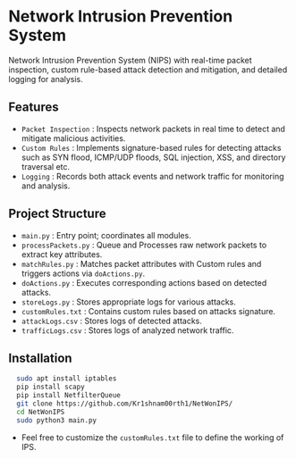 # Network Intrusion Prevention System

Network Intrusion Prevention System (NIPS) with real-time packet inspection, custom rule-based attack detection and mitigation, and detailed logging for analysis.

## Features

+ ```Packet Inspection``` : Inspects network packets in real time to detect and mitigate malicious activities.
+ ```Custom Rules``` : Implements signature-based rules for detecting attacks such as SYN flood, ICMP/UDP floods, SQL injection, XSS, and directory traversal etc.
+ ```Logging``` : Records both attack events and network traffic for monitoring and analysis.
  
## Project Structure

+ ```main.py``` : Entry point; coordinates all modules.
+ ```processPackets.py``` : Queue and Processes raw network packets to extract key attributes.
+ ```matchRules.py``` : Matches packet attributes with Custom rules and triggers actions via ```doActions.py```.
+ ```doActions.py``` : Executes corresponding actions based on detected attacks.
+ ```storeLogs.py``` : Stores appropriate logs for various attacks.
+ ```customRules.txt``` : Contains custom rules based on attacks signature.
+ ```attackLogs.csv``` : Stores logs of detected attacks.
+ ```trafficLogs.csv``` : Stores logs of analyzed network traffic.

## Installation
 
```sh
  sudo apt install iptables
  pip install scapy
  pip install NetfilterQueue
  git clone https://github.com/Kr1shnam00rth1/NetWonIPS/
  cd NetWonIPS
  sudo python3 main.py
```
+ Feel free to customize the ```customRules.txt``` file to define the working of IPS.
